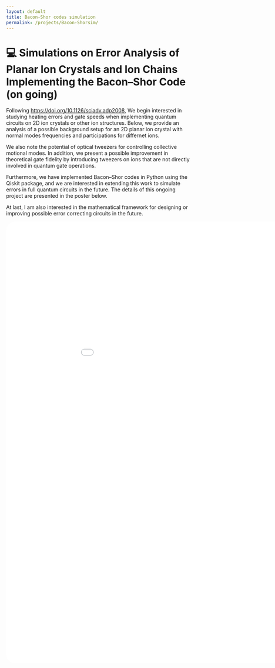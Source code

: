 ```yaml
---
layout: default
title: Bacon-Shor codes simulation
permalink: /projects/Bacon-Shorsim/
---
```


# 💻 Simulations on Error Analysis of Planar Ion Crystals and Ion Chains Implementing the Bacon–Shor Code (on going)

Following https://doi.org/10.1126/sciadv.adp2008, We begin interested in studying heating errors and gate speeds when implementing quantum circuits on 2D ion crystals or other ion structures. Below, we provide an analysis of a possible background setup for an 2D planar ion crystal with normal modes frequencies and participations for differnet ions.

We also note the potential of optical tweezers for controlling collective motional modes. In addition, we present a possible improvement in theoretical gate fidelity by introducing tweezers on
ions that are not directly involved in quantum gate operations.

Furthermore, we have implemented Bacon–Shor codes in Python using the Qiskit package, and we are interested in extending this work to simulate errors in full quantum circuits in the future. The details of this ongoing project are presented in the poster below.

At last, I am also interested in the mathematical framework for designing or improving possible error correcting circuits in the future.

<embed src="{{ 'graphs/QEC poster.pdf' | relative_url }}" 
       type="application/pdf" 
       width="200%" 
       height="1200px" 
       style="border-radius:24px;" />



